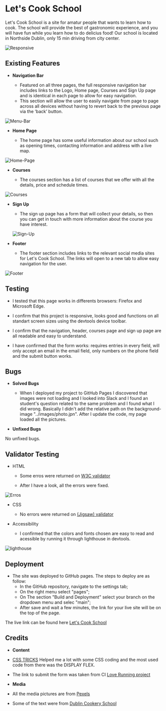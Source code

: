 # Let's Cook School

Let's Cook School is a site for amatur people that wants to learn how to cook. The school will provide the best of gastronomic experience, and you will have fun while you learn how to do delicius food! Our school is located in Northside Dublin, only 15 min driving from city center.

![Responsive](https://github.com/Adriele-lima/Portfolio-1/blob/main/assets/images/Responsive.jpg)

## Existing Features

- __Navigation Bar__

    - Featured on all three pages, the full responsive navigation bar includes links to the Logo, Home page, Courses and Sign Up page and is identical in each page to allow for easy navigation.
    - This section will allow the user to easily navigate from page to page across all devices without having to revert back to the previous page via the ‘back’ button. 

![Menu-Bar](https://github.com/Adriele-lima/Portfolio-1/blob/main/assets/images/menu-bar.jpg)

- __Home Page__

    - The home page has some useful information about our school such as opening times, contacting information and address with a live map.

![Home-Page](https://github.com/Adriele-lima/Portfolio-1/blob/main/assets/images/home-page.jpg)

- __Courses__

    - The courses section has a list of courses that we offer with all the details, price and schedule times.

![Courses](https://github.com/Adriele-lima/Portfolio-1/blob/main/assets/images/courses-menu.jpg)

- __Sign Up__

    - The sign up page has a form that will collect your details, so then you can get in touch with more information about the course you have interest.

    ![Sign-Up](https://github.com/Adriele-lima/Portfolio-1/blob/main/assets/images/sign-up-page.jpg)

- __Footer__

    - The footer section includes links to the relevant social media sites for Let's Cook School. The links will open to a new tab to allow easy navigation for the user. 
    
![Footer](https://github.com/Adriele-lima/Portfolio-1/blob/main/assets/images/footer.jpg)

## Testing

- I tested that this page works in differents browsers: Firefox and Microsoft Edge.

- I confirm that this project is responsive, looks good and functions on all standart screen sizes using the devtools device toolbar.

- I confirm that the navigation, header, courses page and sign up page are all readable and easy to understand.

- I have confirmed that the form works: requires entries in every field, will only accept an email in the email field, only numbers on the phone field and the submit button works.

## Bugs

- __Solved Bugs__

    - When I deployed my project to GitHub Pages I discovered that images were not loading and I looked into Slack and I found an student's question related to the same problem and I found what I did wrong. Basically I didn't add the relative path on the background-image "../images/photo.jpn". After I update the code, my page loaded all the pictures.

- __Unfixed Bugs__

No unfixed bugs.

## Validator Testing

- HTML

    - Some erros were returned on [W3C validator](https://validator.w3.org/nu/?doc=https%3A%2F%2Fcode-institute-org.github.io%2Flove-running-2.0%2Findex.html)

    - After I have a look, all the errors were fixed.

![Erros](https://github.com/Adriele-lima/Portfolio-1/blob/main/assets/images/Error.jpg)

- CSS

    - No errors were returned on [(Jigsaw) validator](https://jigsaw.w3.org/css-validator/validator?uri=https%3A%2F%2Fvalidator.w3.org%2Fnu%2F%3Fdoc%3Dhttps%253A%252F%252Fcode-institute-org.github.io%252Flove-running-2.0%252Findex.html&profile=css3svg&usermedium=all&warning=1&vextwarning=&lang=en#css)

- Accessibility

    - I confirmed that the colors and fonts chosen are easy to read and acessible by running it through lighthouse in devtools.

![lighthouse](https://github.com/Adriele-lima/Portfolio-1/blob/main/assets/images/Light-house.jpg)

## Deployment

- The site was deployed to GitHub pages. The steps to deploy are as follow:
    - In the GitHub repository, navigate to the settings tab;
    - On the right menu select "pages";
    - On The section "Build and Deployment" select your branch on the dropdown menu and selec "main";
    - After save and wait a few minutes, the link for your live site will be on the top of the page.

The live link can be found here [Let's Cook School](https://adriele-lima.github.io/Portfolio-1/)

## Credits

- __Content__

- [CSS TRICKS](https://css-tricks.com/snippets/css/) Helped me a lot with some CSS coding and the most used code from there was the DISPLAY FLEX.

- The link to submit the form was taken from CI [Love Running project](https://code-institute-org.github.io/love-running-2.0/signup.html)

- __Media__

- All the media pictures are from [Pexels](https://www.pexels.com/)

- Some of the text were from [Dublin Cookery School](https://www.dublincookeryschool.ie/courses/the-beauty-of-bread-day)